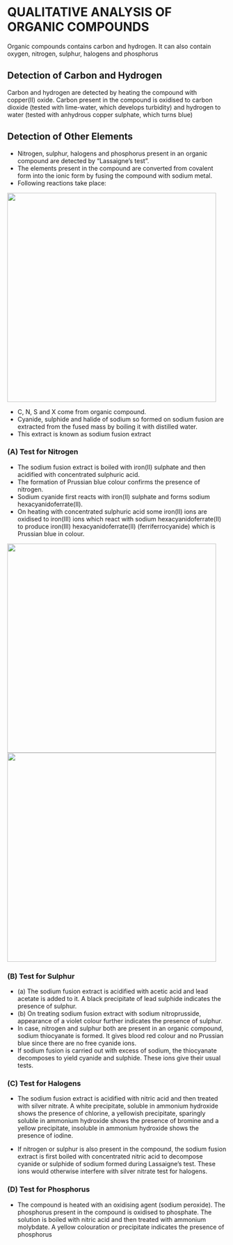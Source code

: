 # QUALITATIVE ANALYSIS OF ORGANIC COMPOUNDS
Organic compounds contains carbon and hydrogen. It can also contain oxygen, nitrogen, sulphur, halogens and phosphorus
## Detection of Carbon and Hydrogen
Carbon and hydrogen are detected by heating the compound with copper(II) oxide. 
Carbon present in the compound is oxidised to carbon dioxide (tested with lime-water, which develops turbidity) and hydrogen to water (tested with anhydrous copper sulphate, which turns blue)
## Detection of Other Elements
* Nitrogen, sulphur, halogens and phosphorus present in an organic compound are detected by “Lassaigne’s test”. 
* The elements present in the compound are converted from covalent form into the ionic form by fusing the compound with sodium metal. 
* Following reactions take place:

<img width="480" src="https://user-images.githubusercontent.com/20998959/153264843-eeb809c1-41c9-472f-9b4c-b571b895688c.png">




* C, N, S and X come from organic compound.
* Cyanide, sulphide and halide of sodium so formed on sodium fusion are extracted from the fused mass by boiling it with distilled water. 
* This extract is known as sodium fusion extract
### (A) Test for Nitrogen
* The sodium fusion extract is boiled with iron(II) sulphate and then acidified with concentrated sulphuric acid. 
* The formation of Prussian blue colour confirms the presence of nitrogen. 
* Sodium cyanide first reacts with iron(II) sulphate and forms sodium hexacyanidoferrate(II). 
* On heating with concentrated sulphuric acid some iron(II) ions are oxidised to iron(III) ions which react with sodium hexacyanidoferrate(II) to produce iron(III) hexacyanidoferrate(II) (ferriferrocyanide) which is Prussian blue in colour.

<img width="480" src="https://user-images.githubusercontent.com/20998959/153263791-575aadf2-4bcd-4b0b-8dcc-d3cff8a9627e.png">
<img width="480" src="https://user-images.githubusercontent.com/20998959/153264331-938f155d-67c2-464c-a2dd-32821fe84d8f.png">



### (B) Test for Sulphur
* (a) The sodium fusion extract is acidified with acetic acid and lead acetate is added to it. A black precipitate of lead sulphide indicates the presence of sulphur.
* (b) On treating sodium fusion extract with sodium nitroprusside, appearance of a violet colour further indicates the presence of sulphur. 
* In case, nitrogen and sulphur both are present in an organic compound, sodium thiocyanate is formed. It gives blood red colour and no Prussian blue since there are no free cyanide ions. 
* If sodium fusion is carried out with excess of sodium, the thiocyanate decomposes to yield cyanide and sulphide. These ions give their usual tests.
### (C) Test for Halogens
* The sodium fusion extract is acidified with nitric acid and then treated with silver nitrate. A white precipitate, soluble in ammonium hydroxide shows the presence of chlorine, a yellowish precipitate, sparingly soluble in ammonium hydroxide shows the presence of bromine and a yellow precipitate, insoluble in ammonium hydroxide shows the presence of iodine.

* If nitrogen or sulphur is also present in the compound, the sodium fusion extract is first boiled with concentrated nitric acid to decompose cyanide or sulphide of sodium
formed during Lassaigne’s test. These ions would otherwise interfere with silver nitrate test for halogens.

### (D) Test for Phosphorus
* The compound is heated with an oxidising agent (sodium peroxide). The phosphorus present in the compound is oxidised to phosphate. The solution is boiled with nitric
acid and then treated with ammonium molybdate. A yellow colouration or precipitate indicates the presence of phosphorus
